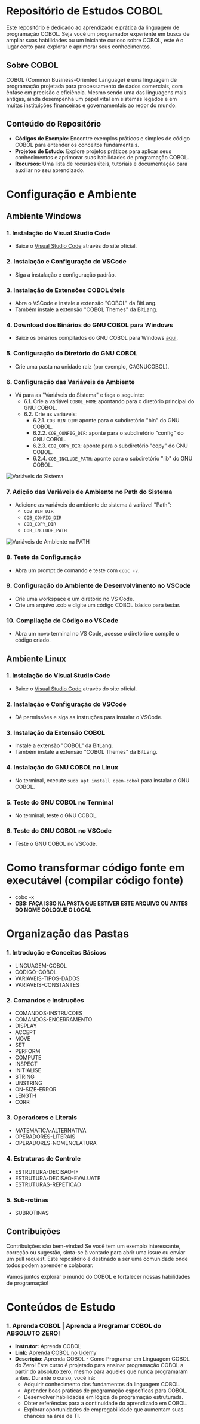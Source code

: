 # Repositório de Estudos COBOL

Este repositório é dedicado ao aprendizado e prática da linguagem de programação COBOL. Seja você um programador experiente em busca de ampliar suas habilidades ou um iniciante curioso sobre COBOL, este é o lugar certo para explorar e aprimorar seus conhecimentos.

## Sobre COBOL
COBOL (Common Business-Oriented Language) é uma linguagem de programação projetada para processamento de dados comerciais, com ênfase em precisão e eficiência. Mesmo sendo uma das linguagens mais antigas, ainda desempenha um papel vital em sistemas legados e em muitas instituições financeiras e governamentais ao redor do mundo.

## Conteúdo do Repositório
- **Códigos de Exemplo:** Encontre exemplos práticos e simples de código COBOL para entender os conceitos fundamentais.
- **Projetos de Estudo:** Explore projetos práticos para aplicar seus conhecimentos e aprimorar suas habilidades de programação COBOL.
- **Recursos:** Uma lista de recursos úteis, tutoriais e documentação para auxiliar no seu aprendizado.

# Configuração e Ambiente

## Ambiente Windows

### 1. Instalação do Visual Studio Code
- Baixe o [Visual Studio Code](https://code.visualstudio.com/) através do site oficial.

### 2. Instalação e Configuração do VSCode
- Siga a instalação e configuração padrão.

### 3. Instalação de Extensões COBOL úteis
- Abra o VSCode e instale a extensão "COBOL" da BitLang.
- Também instale a extensão "COBOL Themes" da BitLang.

### 4. Download dos Binários do GNU COBOL para Windows
- Baixe os binários compilados do GNU COBOL para Windows [aqui](https://drive.google.com/file/d/1vxzDfmOhT21uNzBjasbKg8UjbsJPPGMv/view?usp=sharing).

### 5. Configuração do Diretório do GNU COBOL
- Crie uma pasta na unidade raiz (por exemplo, C:\GNUCOBOL).
  
### 6. Configuração das Variáveis de Ambiente
- Vá para as "Variáveis do Sistema" e faça o seguinte:
  - 6.1. Crie a variável `COBOL_HOME` apontando para o diretório principal do GNU COBOL.
  - 6.2. Crie as variáveis:
    - 6.2.1. `COB_BIN_DIR`: aponte para o subdiretório "bin" do GNU COBOL.
    - 6.2.2. `COB_CONFIG_DIR`: aponte para o subdiretório "config" do GNU COBOL.
    - 6.2.3. `COB_COPY_DIR`: aponte para o subdiretório "copy" do GNU COBOL.
    - 6.2.4. `COB_INCLUDE_PATH`: aponte para o subdiretório "lib" do GNU COBOL.

![Variáveis do Sistema](https://i.imgur.com/Z0Vtk9i.png)

### 7. Adição das Variáveis de Ambiente no Path do Sistema
- Adicione as variáveis de ambiente de sistema à variável "Path":
  - `COB_BIN_DIR`
  - `COB_CONFIG_DIR`
  - `COB_COPY_DIR`
  - `COB_INCLUDE_PATH`

![Variáveis de Ambiente na PATH](https://i.imgur.com/txDguuV.png)

### 8. Teste da Configuração
- Abra um prompt de comando e teste com `cobc -v`.

### 9. Configuração do Ambiente de Desenvolvimento no VSCode
- Crie uma workspace e um diretório no VS Code.
- Crie um arquivo .cob e digite um código COBOL básico para testar.

### 10. Compilação do Código no VSCode
- Abra um novo terminal no VS Code, acesse o diretório e compile o código criado.

## Ambiente Linux

### 1. Instalação do Visual Studio Code
- Baixe o [Visual Studio Code](https://code.visualstudio.com/) através do site oficial.

### 2. Instalação e Configuração do VSCode
- Dê permissões e siga as instruções para instalar o VSCode.

### 3. Instalação da Extensão COBOL
- Instale a extensão "COBOL" da BitLang.
- Também instale a extensão "COBOL Themes" da BitLang.

### 4. Instalação do GNU COBOL no Linux
- No terminal, execute `sudo apt install open-cobol` para instalar o GNU COBOL.

### 5. Teste do GNU COBOL no Terminal
- No terminal, teste o GNU COBOL.

### 6. Teste do GNU COBOL no VSCode
- Teste o GNU COBOL no VSCode.

# Como transformar código fonte em executável (compilar código fonte)
- cobc -x <nome do arquivo>
- **OBS: FAÇA ISSO NA PASTA QUE ESTIVER ESTE ARQUIVO OU ANTES DO NOME COLOQUE O LOCAL**

# Organização das Pastas

### 1. Introdução e Conceitos Básicos
   - LINGUAGEM-COBOL
   - CODIGO-COBOL
   - VARIAVEIS-TIPOS-DADOS
   - VARIAVEIS-CONSTANTES

### 2. Comandos e Instruções
   - COMANDOS-INSTRUCOES
   - COMANDOS-ENCERRAMENTO
   - DISPLAY
   - ACCEPT
   - MOVE
   - SET
   - PERFORM
   - COMPUTE
   - INSPECT
   - INITIALISE
   - STRING
   - UNSTRING
   - ON-SIZE-ERROR
   - LENGTH
   - CORR

### 3. Operadores e Literais
   - MATEMATICA-ALTERNATIVA
   - OPERADORES-LITERAIS
   - OPERADORES-NOMENCLATURA

### 4. Estruturas de Controle
   - ESTRUTURA-DECISAO-IF
   - ESTRUTURA-DECISAO-EVALUATE
   - ESTRUTURAS-REPETICAO

### 5. Sub-rotinas
   - SUBROTINAS

## Contribuições
Contribuições são bem-vindas! Se você tem um exemplo interessante, correção ou sugestão, sinta-se à vontade para abrir uma issue ou enviar um pull request. Este repositório é destinado a ser uma comunidade onde todos podem aprender e colaborar.

Vamos juntos explorar o mundo do COBOL e fortalecer nossas habilidades de programação!

# Conteúdos de Estudo

### 1. **Aprenda COBOL | Aprenda a Programar COBOL do ABSOLUTO ZERO!**
   - **Instrutor:** Aprenda COBOL
   - **Link:** [Aprenda COBOL no Udemy](https://www.udemy.com/course/aprendacobol/?couponCode=KEEPLEARNING)
   - **Descrição:**
     Aprenda COBOL - Como Programar em Linguagem COBOL do Zero! Este curso é projetado para ensinar programação COBOL a partir do absoluto zero, mesmo para aqueles que nunca programaram antes. Durante o curso, você irá:
     - Adquirir conhecimento dos fundamentos da linguagem COBOL.
     - Aprender boas práticas de programação específicas para COBOL.
     - Desenvolver habilidades em lógica de programação estruturada.
     - Obter referências para a continuidade do aprendizado em COBOL.
     - Explorar oportunidades de empregabilidade que aumentam suas chances na área de TI.
